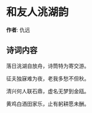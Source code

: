 # 和友人洮湖韵

**作者**: 仇远

## 诗词内容

落日洮湖自放舟，诗筒特为寄交游。

征夫独寐难为夜，老我多愁不但秋。

清兴何人联石鼎，虚名无梦到金瓯。

黄鸡白酒田家乐，止有躬耕愿未酬。

